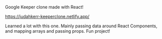 Google Keeper clone made with React!

https://judahkerr-keeperclone.netlify.app/

Learned a lot with this one. Mainly passing data around React Components, and mapping arrays and passing props. Fun project!

